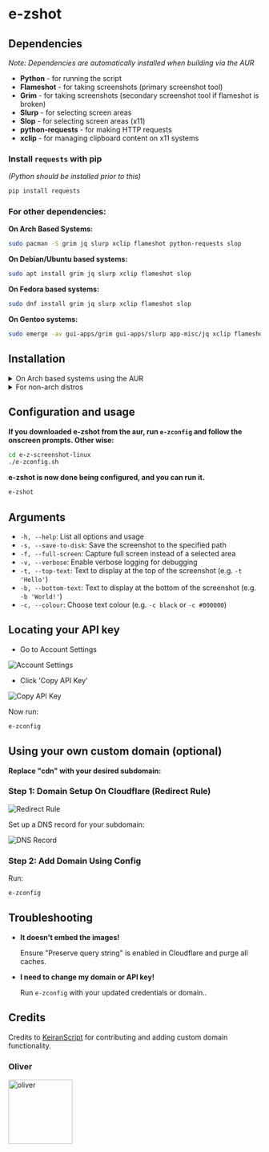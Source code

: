 
# e-zshot

## Dependencies

*Note: Dependencies are automatically installed when building via the AUR*

- **Python** - for running the script
- **Flameshot** - for taking screenshots (primary screenshot tool)
- **Grim** - for taking screenshots (secondary screenshot tool if flameshot is broken)
- **Slurp** - for selecting screen areas
- **Slop** - for selecting screen areas (x11)
- **python-requests** - for making HTTP requests
- **xclip** - for managing clipboard content on x11 systems

### Install `requests` with pip
*(Python should be installed prior to this)*
```bash
pip install requests
```

### For other dependencies:

**On Arch Based Systems:**
```bash
sudo pacman -S grim jq slurp xclip flameshot python-requests slop
```

**On Debian/Ubuntu based systems:**
```bash
sudo apt install grim jq slurp xclip flameshot slop
```

**On Fedora based systems:**
```bash
sudo dnf install grim jq slurp xclip flameshot slop
```

**On Gentoo systems:**
```bash
sudo emerge -av gui-apps/grim gui-apps/slurp app-misc/jq xclip flameshot slop
```

## Installation
<details>
<summary>On Arch based systems using the AUR</summary>

#### Paru
```bash
paru -S e-zshot
```

#### Yay
```bash
yay -S e-zshot
```

#### Clone with git and build manually
```bash
git clone https://aur.archlinux.org/e-zshot.git
cd e-zshot
makepkg -si
cd ..
rm -rf e-zshot
```
</details>

<details>
<summary>For non-arch distros</summary>

```bash
git clone https://github.com/RobinTT69/e-z-screenshot-linux
cd e-z-screenshot-linux
chmod +x ./e-zconfig.sh
chmod +x ./e-zshot.py
```
</details>

## Configuration and usage

**If you downloaded e-zshot from the aur, run `e-zconfig` and follow the onscreen prompts. Other wise:**

```bash
cd e-z-screenshot-linux
./e-zconfig.sh
```
**e-zshot is now done being configured, and you can run it.** 

```bash
e-zshot
```

## Arguments

- `-h, --help`: List all options and usage
- `-s, --save-to-disk`:  Save the screenshot to the specified path
- `-f, --full-screen`: Capture full screen instead of a selected area
- `-v, --verbose`: Enable verbose logging for debugging 
- `-t, --top-text`: Text to display at the top of the screenshot (e.g. `-t 'Hello'`)
- `-b, --bottom-text`: Text to display at the bottom of the screenshot (e.g. `-b 'World!'`)
- `-c, --colour`: Choose text colour (e.g. `-c black` or `-c #000000`)

## Locating your API key

- Go to Account Settings

![Account Settings](https://i.e-z.host/pics/m9j6jk3a.png)

- Click 'Copy API Key'

![Copy API Key](https://i.e-z.host/pics/inmghmtw.png)

Now run:
```bash
e-zconfig
```

## Using your own custom domain (optional)

**Replace "cdn" with your desired subdomain:**

### Step 1: Domain Setup On Cloudflare (Redirect Rule)

![Redirect Rule](https://r2.e-z.host/8a13052f-8c12-4034-b99f-0155cc616583/vbzqydsx.png)

Set up a DNS record for your subdomain:

![DNS Record](https://r2.e-z.host/8a13052f-8c12-4034-b99f-0155cc616583/f5jrvtyn.png)

### Step 2: Add Domain Using Config 

Run:
```bash
e-zconfig
```

## Troubleshooting

- **It doesn't embed the images!**

  Ensure "Preserve query string" is enabled in Cloudflare and purge all caches.

- **I need to change my domain or API key!**

  Run `e-zconfig` with your updated credentials or domain..

## Credits

Credits to [KeiranScript](https://github.com/KeiranScript) for contributing and adding custom domain functionality.

### Oliver

<img src="https://r2.e-z.host/oliver.png" alt="oliver" width="128" height="128">
